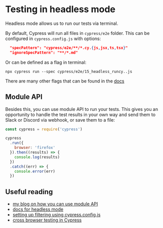 # Testing in headless mode
Headless mode allows us to run our tests via terminal.

By default, Cypress will run all files in `cypress/e2e` folder. This can be configured in `cypress.config.js` with options:
```json
  "specPattern": "cypress/e2e/**/*.cy.{js,jsx,ts,tsx}"
  "ignoreSpecPattern": "**/*.md"
```

Or can be defined as a flag in terminal:
```
npx cypress run --spec cypress/e2e/15_headless_runcy..js
```

There are many other flags that can be found in the [docs](https://docs.cypress.io/guides/guides/command-line#cypress-run)

## Module API
Besides this, you can use module API to run your tests. This gives you an opportunity to handle the test results in your own way and send them to Slack or Discord via webhook, or save them to a file:
```js
const cypress = require('cypress')

cypress
  .run({
    browser: 'firefox'
  }).then((results) => {
    console.log(results)
  })
  .catch((err) => {
    console.error(err)
  })
```

## Useful reading
* [my blog on how you can use module API](https://filiphric.com/test-grepping-in-cypress-using-module-api)
* [docs for headless mode](https://docs.cypress.io/guides/guides/command-line.html#cypress-run)
* [setting up filtering using cypress.config.js](https://docs.cypress.io/guides/references/configuration.html#Folders-Files)
* [cross browser testing in Cypress](https://docs.cypress.io/guides/guides/cross-browser-testing.html#Periodic-Basis)